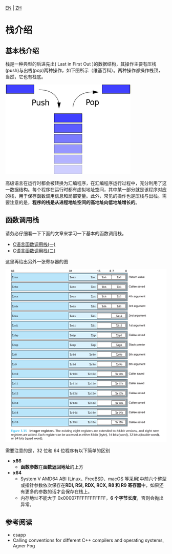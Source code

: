 [EN](./stack-intro.md) | [ZH](./stack-intro-zh.md)
# 栈介绍

## 基本栈介绍

栈是一种典型的后进先出( Last in First Out )的数据结构，其操作主要有压栈(push)与出栈(pop)两种操作，如下图所示（维基百科）。两种操作都操作栈顶，当然，它也有栈底。

![基本栈操作](./figure/Data_stack.png)

高级语言在运行时都会被转换为汇编程序，在汇编程序运行过程中，充分利用了这一数据结构。每个程序在运行时都有虚拟地址空间，其中某一部分就是该程序对应的栈，用于保存函数调用信息和局部变量。此外，常见的操作也是压栈与出栈。需要注意的是，**程序的栈是从进程地址空间的高地址向低地址增长的**。

## 函数调用栈

请务必仔细看一下下面的文章来学习一下基本的函数调用栈。

- [C语言函数调用栈(一)](http://www.cnblogs.com/clover-toeic/p/3755401.html)
- [C语言函数调用栈(二)](http://www.cnblogs.com/clover-toeic/p/3756668.html)

这里再给出另外一张寄存器的图

![](./figure/register.png)

需要注意的是，32 位和 64 位程序有以下简单的区别

- **x86**
    - **函数参数**在**函数返回地址**的上方
- **x64**
    - System V AMD64 ABI (Linux、FreeBSD、macOS 等采用)中前六个整型或指针参数依次保存在**RDI, RSI, RDX, RCX, R8 和 R9 寄存器**中，如果还有更多的参数的话才会保存在栈上。
    - 内存地址不能大于 0x00007FFFFFFFFFFF，**6 个字节长度**，否则会抛出异常。

## 参考阅读

- csapp
- Calling conventions for different C++ compilers and operating systems, Agner Fog
